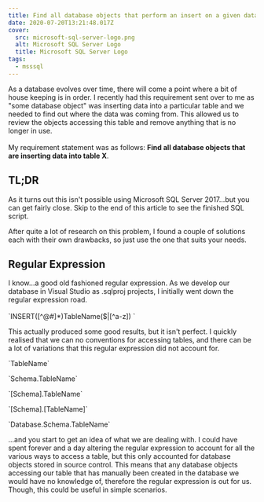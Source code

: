 ```yaml
---
title: Find all database objects that perform an insert on a given database table
date: 2020-07-20T13:21:48.017Z
cover:
  src: microsoft-sql-server-logo.png
  alt: Microsoft SQL Server Logo
  title: Microsoft SQL Server Logo
tags:
  - msssql
---
```

As a database evolves over time, there will come a point where a bit of house keeping is in order. I recently had this requirement sent over to me as "some database object" was inserting data into a particular table and we needed to find out where the data was coming from. This allowed us to review the objects accessing this table and remove anything that is no longer in use.\
\
My requirement statement was as follows: **Find all database objects that are inserting data into table X**.



## TL;DR

As it turns out this isn't possible using Microsoft SQL Server 2017...but you can get fairly close. Skip to the end of this article to see the finished SQL script.



After quite a lot of research on this problem, I found a couple of solutions each with their own drawbacks, so just use the one that suits your needs.



## Regular Expression

I know...a good old fashioned regular expression. As we develop our database in Visual Studio as .sqlproj projects, I initially went down the regular expression road. \
\
\`INSERT([^@#]*)TableName($|[^a-z]) \`



This actually produced some good results, but it isn't perfect. I quickly realised that we can no conventions for accessing tables, and there can be a lot of variations that this regular expression did not account for.

\`TableName\`

\`Schema.TableName\`

\`\[Schema].TableName\`

\`\[Schema].\[TableName]\`

\`Database.Schema.TableName\`

...and you start to get an idea of what we are dealing with. I could have spent forever and a day altering the regular expression to account for all the various ways to access a table, but this only accounted for database objects stored in source control. This means that any database objects accessing our table that has manually been created in the database we would have no knowledge of, therefore the regular expression is out for us. Though, this could be useful in simple scenarios.